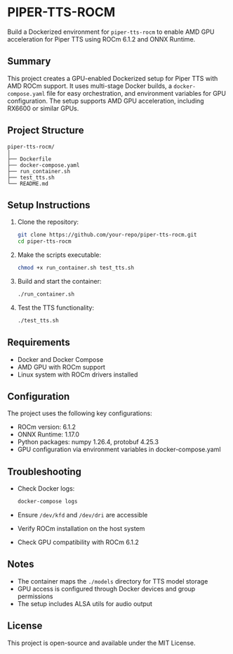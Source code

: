 # PIPER-TTS-ROCM

Build a Dockerized environment for `piper-tts-rocm` to enable AMD GPU acceleration for Piper TTS using ROCm 6.1.2 and ONNX Runtime.

## Summary

This project creates a GPU-enabled Dockerized setup for Piper TTS with AMD ROCm support. It uses multi-stage Docker builds, a `docker-compose.yaml` file for easy orchestration, and environment variables for GPU configuration. The setup supports AMD GPU acceleration, including RX6600 or similar GPUs.

## Project Structure

```plaintext
piper-tts-rocm/
│
├── Dockerfile
├── docker-compose.yaml
├── run_container.sh
├── test_tts.sh
└── README.md
```

## Setup Instructions

1. Clone the repository:
   ```bash
   git clone https://github.com/your-repo/piper-tts-rocm.git
   cd piper-tts-rocm
   ```

2. Make the scripts executable:
   ```bash
   chmod +x run_container.sh test_tts.sh
   ```

3. Build and start the container:
   ```bash
   ./run_container.sh
   ```

4. Test the TTS functionality:
   ```bash
   ./test_tts.sh
   ```

## Requirements

- Docker and Docker Compose
- AMD GPU with ROCm support
- Linux system with ROCm drivers installed

## Configuration

The project uses the following key configurations:

- ROCm version: 6.1.2
- ONNX Runtime: 1.17.0
- Python packages: numpy 1.26.4, protobuf 4.25.3
- GPU configuration via environment variables in docker-compose.yaml

## Troubleshooting

- Check Docker logs:
  ```bash
  docker-compose logs
  ```

- Ensure `/dev/kfd` and `/dev/dri` are accessible
- Verify ROCm installation on the host system
- Check GPU compatibility with ROCm 6.1.2

## Notes

- The container maps the `./models` directory for TTS model storage
- GPU access is configured through Docker devices and group permissions
- The setup includes ALSA utils for audio output

## License

This project is open-source and available under the MIT License. 